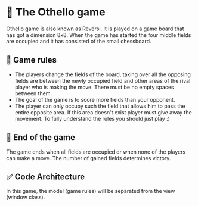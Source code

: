 # :rocket: The Othello game
Othello game is also known as Reversi. It is played on a game board that has got a dimension 8x8. When the game has started the four middle fields are occupied and it has consisted of the small chessboard.

## :dart: Game rules
- The players change the fields of the board, taking over all the opposing fields are between the newly occupied field and other areas of the rival player who is making the move. There must be no empty spaces between them.
- The goal of the game is to score more fields than your opponent.
- The player can only occupy such the field that allows him to pass the entire opposite area. If this area doesn't exist player must give away the movement. To fully understand the rules you should just play :)

## :crown: End of the game
The game ends when all fields are occupied or when none of the players can make a move. The number of gained fields determines victory.

## :white_check_mark: Code Architecture
In this game, the model (game rules) will be separated from the view (window class).
